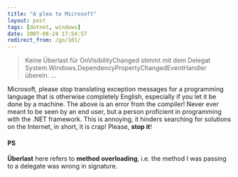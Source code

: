```yaml
---
title: "A plea to Microsoft"
layout: post
tags: [dotnet, windows]
date: 2007-08-24 17:54:57
redirect_from: /go/101/
---
```



> Keine Überlast für OnVisibilityChanged stimmt mit dem Delegat
> System.Windows.DependencyPropertyChangedEventHandler überein.	...

Microsoft, please stop translating exception messages for a programming language that is otherwise completely English, especially if you let it be done by a machine. The above is an error from the compiler! Never ever meant to be seen by an end user, but a person proficient in programming with the .NET framework. This is annoying, it hinders searching for solutions on the Internet, in short, it is crap! Please, **stop it**!

#### PS

**Überlast** here refers to **method overloading**, i.e. the method I was passing to a delegate was wrong in signature.